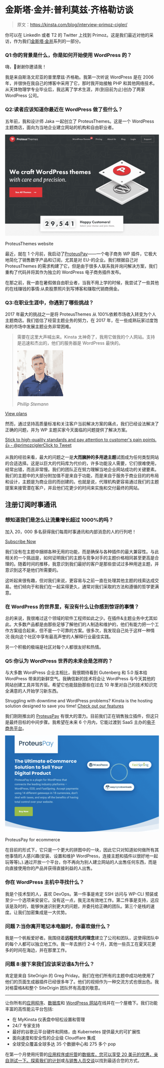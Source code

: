 # 金斯塔·金并:普利莫兹·齐格勒访谈

> 原文：<https://kinsta.com/blog/interview-primoz-cigler/>

你可以在 LinkedIn 或者 T2 的 Twitter 上找到 Primoz。这是我们最近对他的采访，作为我们[金斯塔·金并](https://kinsta.com/?post_type=post&s=kingpin)系列的一部分。

### Q1:你的背景是什么，你是如何开始使用 WordPress 的？

嗨，👋谢谢你邀请我！

我是来自斯洛文尼亚的普里摩兹·齐格勒。我第一次听说 WordPress 是在 2006 年，并很快在我自己的博客中采用了它，那时我开始接触 PHP 和其他网络技术。从天体物理学专业毕业后，我远离了学术生涯，并(到目前为止)创办了两家 WordPress 公司。


### Q2:读者应该知道你最近在 WordPress 做了些什么？

五年前，我和设计师 Jaka 一起创立了 ProteusThemes。这是一个 WordPress 主题商店，面向为当地企业建立网站的机构和自由职业者。

[![ProteusThemes website](img/362e555744a1b35799531180e19e2fc2.png)](https://www.proteusthemes.com/)

ProteusThemes website



最近，就在 1 个月前，我启动了[ProteusPay](https://proteuspay.com/)——一个电子商务 WP 插件，它极大地简化了销售数字产品和订阅，尤其是对 EU-的企业。我们根据自己对 ProteusThemes 的需求构建了它，但是由于很多人联系我并询问解决方案，我们重构了代码并将其作为独立的 WordPress 电子商务插件发布。

在那之前，我一直在暑假做自由职业者，当我不用上学的时候，我尝试了一些其他的在线赚钱的事情:从卖股票照片到写博客和赚取代销商佣金。


### Q3:在职业生涯中，你遇到了哪些挑战？

2017 年最大的挑战之一是将 ProteusThemes 从 100%依赖市场收入转变为个人主题商店。我们低估了经营主题业务的努力，在 2017 年，在一些成熟玩家过度饱和的市场中发展主题业务非常困难。





> 需要在这里大声喊出来。Kinsta 太神奇了，我用它做我的个人网站。支持是迅速和杰出的，他们的服务器是 WordPress 最快的。
> 
> <footer class="wp-block-kinsta-client-quote__footer">
> 
> ![A picture of Phillip Stemann looking into the camera wearing a blue button down shirt](img/12b77bdcd297e9bf069df2f3413ad833.png)
> 
> <cite class="wp-block-kinsta-client-quote__cite">Phillip Stemann</cite></footer>

[View plans](https://kinsta.com/plans/)

然而，通过坚持高质量标准和关注客户当前解决方案的痛点，我们已经设法解决了正确的问题，并为 WP 主题买家今天面临的问题提供了解决方案。

[Stick to high-quality standards and pay attention to customer's pain points. 👍 - @primozciglerClick to Tweet](https://twitter.com/intent/tweet?url=https%3A%2F%2Fbit.ly%2F2NPwH2n&via=kinsta&text=Stick+to+high-quality+standards+and+pay+attention+to+customer%27s+pain+points.+%F0%9F%91%8D+-+%40primozcigler)

从我的经验来看，最大的问题之一是**大而臃肿的多用途主题**试图成为任何类型网站的合适选择。这是以巨大的代码库为代价的，许多功能没人需要，它们很难使用，经常出错，而且非常慢。我们的团队正在努力理解当地企业网站成功的关键要素。我们的主题中的大部分附加值不是来自于功能，而是来自于服务于商业目的的布局和设计，主题是为商业目的而创建的。也就是说，代理机构更容易通过我们的主题提案来接管潜在客户，并且他们花更少的时间来实施和交付最终的网站。

## 注册订阅时事通讯



### 想知道我们是怎么让流量增长超过 1000%的吗？

加入 20，000 多名获得我们每周时事通讯和内部消息的人的行列吧！

[Subscribe Now](#newsletter)

我们没有在主题中捆绑各种无用的功能，而是确保与各种插件的最大兼容性。与此相关的一个挑战是，如何证明我们的主题与竞争对手的主题价格相同甚至更高是合理的。随着时间的推移，我意识到我们最好的客户是那些尝试过多种用途主题，并意识到这不是他们所需要的。

这听起来很有趣，但对我们来说，更容易与之前一直在处理其他主题的线索达成交易。他们倾向于和我们在一起呆得更久，通常对我们采取的方法和遵循的哲学更满意。


### 在 WordPress 的世界里，有没有什么让你感到惊讶的事情？

总的来说，我很难过这个领域的软件工程师如此之少。在插件&主题业务中尤其如此。大多数产品都是由那些足够了解他们的人制造和维护的，他们有能力把一个工作方案组合起来，但不是一个可靠的方案。很多次，我发现自己处于这样一种情况:我向这个社区中享有最高声誉的人解释行业最佳实践。

另一个积极的极端是社区对每个人都很友好和热情。

### Q5:你认为 WordPress 世界的未来会是怎样的？

与大多数 WordPress 企业主相比，我很期待看到 Gutenberg 和 5.0 版本给 WordPress 带来的新鲜空气。我确信新的技术将会让 WordPress 与今天其他的网站创建工具并驾齐驱。希望它也能鼓励那些在过去 10 年里对自己的技术知识完全满意的人开始学习新东西。

Struggling with downtime and WordPress problems? Kinsta is the hosting solution designed to save you time! [Check out our features](https://kinsta.com/features/)

我们刚刚推出的 [ProteusPay](https://proteuspay.com/) 有很大的潜力。目前我们正在销售独立插件，但这只是最终目标的中间步骤。我希望在未来 6 个月内，它能过渡到 SaaS 主办的[电子商务平台](https://kinsta.com/blog/ecommerce-platforms/)。

[![ProteusPay for ecommerce](img/a26f85eea3b087c3699bcf7bf7e2fc3d.png)](https://proteuspay.com/)

ProteusPay for ecommerce



在目前的形式下，它只是一个更大的拼图中的一块，因此它只对知道如何做所有其他事情的人感兴趣(安装、设置和维护 WordPress，连接主题和插件以很好地一起玩等等)。).通过开放一个平台，你不再向为别人建立网站的人出售任何东西，而是向直接使用你的产品并获得直接利益的人出售。

### 你在 WordPress 主机中寻找什么？

我是个技术型的人，喜欢 DevOps。第一件事是肯定 SSH 访问与 WP-CLI 预装或至少一个选项来安装它。没有这一点，我无法有效地工作。第二件事是支持，这应该是及时的，能够快速识别更大的问题，并委托给正确的团队。第三个是栈的速度。让我们加密集成是一大优势。

### 问题 7:当你离开笔记本电脑时，你喜欢做什么？

我是一个帆板爱好者。我围绕着**远程优先的理念**建立了公司和团队，这使得团队中的每个人都可以独立地工作。我一年去旅行 2-4 个月，其他一些员工在夏天花更多的时间在海边，并在那里工作。

### 问题 8:接下来我们应该采访谁&为什么？

肯定是来自 SiteOrigin 的 Greg Priday。我们在他们所有的主题中成功地使用了他们的页面生成器插件已经很多年了。他们的视频作为一种交流方式也很出色。我对格雷格&和整个 SiteOrigin 团队怀有高度的敬意。

* * *

让你所有的[应用程序](https://kinsta.com/application-hosting/)、[数据库](https://kinsta.com/database-hosting/)和 [WordPress 网站](https://kinsta.com/wordpress-hosting/)在线并在一个屋檐下。我们功能丰富的高性能云平台包括:

*   在 MyKinsta 仪表盘中轻松设置和管理
*   24/7 专家支持
*   最好的谷歌云平台硬件和网络，由 Kubernetes 提供最大的可扩展性
*   面向速度和安全性的企业级 Cloudflare 集成
*   全球受众覆盖全球多达 35 个数据中心和 275 多个 pop

在第一个月使用托管的[应用程序或托管](https://kinsta.com/application-hosting/)的[数据库，您可以享受 20 美元的优惠，亲自测试一下。探索我们的](https://kinsta.com/database-hosting/)[计划](https://kinsta.com/plans/)或[与销售人员交谈](https://kinsta.com/contact-us/)以找到最适合您的方式。